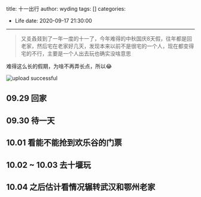 title: 十一出行
author: wyding
tags: []
categories:
  - Life
date: 2020-09-17 21:30:00
---
> 又㕛叒叕到了一年一度的十一了，今年难得的中秋国庆8天假，往年都是回老家，然后宅在老家好几天，发现本来以前不是很宅的一个人，现在都变得宅的不行，主要是一个人出去玩也确实没啥意思

<!-- more -->
难得这么长的假期，为啥不再弄长点，所以😂

![upload successful](/images/pasted-2.png)

## **09.29** 回家
## **09.30** 待一天
## **10.01** 看能不能抢到欢乐谷的门票
## **10.02 ~ 10.03** 去十堰玩
## **10.04** 之后估计看情况辗转武汉和鄂州老家